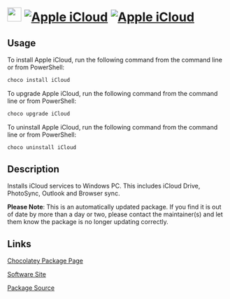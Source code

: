 ﻿# <img src="https://cdn.jsdelivr.net/gh/mkevenaar/chocolatey-packages@e55b3c228cf6b5fd2088d60a69320fc278f6e030/icons/icloud.png" width="32" height="32"/> [![Apple iCloud](https://img.shields.io/chocolatey/v/iCloud.svg?label=Apple+iCloud)](https://chocolatey.org/packages/iCloud) [![Apple iCloud](https://img.shields.io/chocolatey/dt/iCloud.svg)](https://chocolatey.org/packages/iCloud)

## Usage
To install Apple iCloud, run the following command from the command line or from PowerShell:
```powershell
choco install iCloud
```

To upgrade Apple iCloud, run the following command from the command line or from PowerShell:
```powershell
choco upgrade iCloud
```

To uninstall Apple iCloud, run the following command from the command line or from PowerShell:
```powershell
choco uninstall iCloud
```

## Description
Installs iCloud services to Windows PC. This includes iCloud Drive, PhotoSync, Outlook and Browser sync.

**Please Note**: This is an automatically updated package. If you find it is
out of date by more than a day or two, please contact the maintainer(s) and
let them know the package is no longer updating correctly.


## Links
[Chocolatey Package Page](https://chocolatey.org/packages/iCloud)

[Software Site](http://www.apple.com/icloud/)

[Package Source](https://github.com/mkevenaar/chocolatey-packages/tree/master/automatic/icloud)

